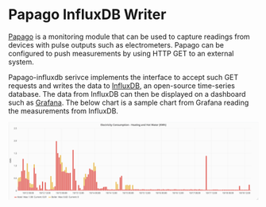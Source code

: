 # Papago InfluxDB Writer
[Papago](https://www.papouch.com/cz/shop/product/papago-th-2di-do-eth/) is a monitoring module that can be used to capture readings from devices with pulse outputs such as electrometers. Papago can be configured to push measurements by using HTTP GET to an external system. 

Papago-influxdb serivce implements the interface to accept such GET requests and writes the data to [InfluxDB](https://www.influxdata.com/time-series-platform/), an open-source time-series database. The data from InfluxDB can then be displayed on a dashboard such as [Grafana](https://grafana.com/). The below chart is a sample chart from Grafana reading the measurements from InfluxDB. 

![Grafana Papago Chart](https://github.com/tomvit/papago-influxdb/raw/master/bin/Grafana-chart-sample.png "Grafana Chart Sample")
